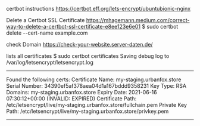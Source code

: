 certbot instructions
	https://certbot.eff.org/lets-encrypt/ubuntubionic-nginx


Delete a Certbot SSL Certificate
	https://mhagemann.medium.com/correct-way-to-delete-a-certbot-ssl-certificate-e8ee123e6e01
	$ sudo certbot delete --cert-name example.com

check Domain
	https://check-your-website.server-daten.de/

lists all certificates 
$ sudo certbot certificates
Saving debug log to /var/log/letsencrypt/letsencrypt.log

- - - - - - - - - - - - - - - - - - - - - - - - - - - - - - - - - - - - - - - -
Found the following certs:
  Certificate Name: my-staging.urbanfox.store
    Serial Number: 34390ef5af378aea04d1a167bddd9358231
    Key Type: RSA
    Domains: my-staging.urbanfox.store
    Expiry Date: 2021-06-16 07:30:12+00:00 (INVALID: EXPIRED)
    Certificate Path: /etc/letsencrypt/live/my-staging.urbanfox.store/fullchain.pem
    Private Key Path: /etc/letsencrypt/live/my-staging.urbanfox.store/privkey.pem
- - - - - - - - - - - - - - - - - - - - - - - - - - - - - - - - - - - - - - - -

